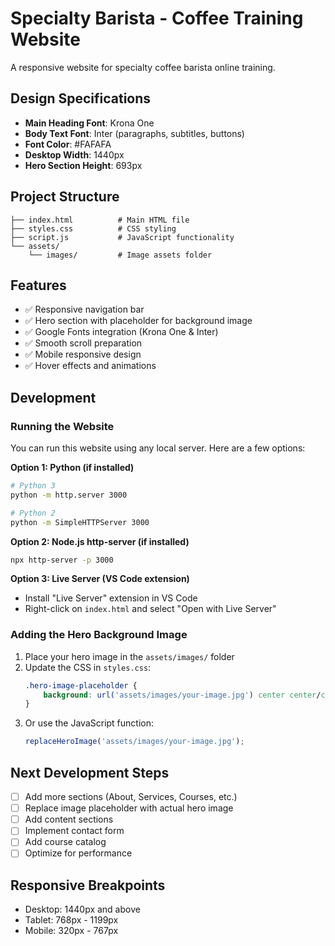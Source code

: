 # Specialty Barista - Coffee Training Website

A responsive website for specialty coffee barista online training.

## Design Specifications

- **Main Heading Font**: Krona One
- **Body Text Font**: Inter (paragraphs, subtitles, buttons)
- **Font Color**: #FAFAFA
- **Desktop Width**: 1440px
- **Hero Section Height**: 693px

## Project Structure

```
├── index.html          # Main HTML file
├── styles.css          # CSS styling
├── script.js           # JavaScript functionality
└── assets/
    └── images/         # Image assets folder
```

## Features

- ✅ Responsive navigation bar
- ✅ Hero section with placeholder for background image
- ✅ Google Fonts integration (Krona One & Inter)
- ✅ Smooth scroll preparation
- ✅ Mobile responsive design
- ✅ Hover effects and animations

## Development

### Running the Website

You can run this website using any local server. Here are a few options:

**Option 1: Python (if installed)**
```bash
# Python 3
python -m http.server 3000

# Python 2
python -m SimpleHTTPServer 3000
```

**Option 2: Node.js http-server (if installed)**
```bash
npx http-server -p 3000
```

**Option 3: Live Server (VS Code extension)**
- Install "Live Server" extension in VS Code
- Right-click on `index.html` and select "Open with Live Server"

### Adding the Hero Background Image

1. Place your hero image in the `assets/images/` folder
2. Update the CSS in `styles.css`:
   ```css
   .hero-image-placeholder {
       background: url('assets/images/your-image.jpg') center center/cover no-repeat;
   }
   ```
3. Or use the JavaScript function:
   ```javascript
   replaceHeroImage('assets/images/your-image.jpg');
   ```

## Next Development Steps

- [ ] Add more sections (About, Services, Courses, etc.)
- [ ] Replace image placeholder with actual hero image
- [ ] Add content sections
- [ ] Implement contact form
- [ ] Add course catalog
- [ ] Optimize for performance

## Responsive Breakpoints

- Desktop: 1440px and above
- Tablet: 768px - 1199px
- Mobile: 320px - 767px